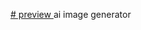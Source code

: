 <A href="https://amrmostafaelgendy.github.io/ai-image-generator/"> # preview </a>
ai image generator
